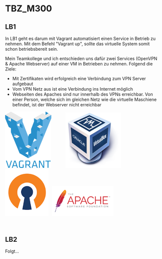 # TBZ_M300
## LB1
In LB1 geht es darum mit Vagrant automatisiert einen Service in Betrieb zu nehmen. Mit dem Befehl "Vagrant up", sollte das virtuelle System
somit schon betriebsbereit sein.

Mein Teamkollege und ich entschieden uns dafür zwei Services (OpenVPN & Apache Webserver) auf einer VM in Betrieben zu nehmen.
Folgend die Ziele:

* Mit Zertifikaten wird erfolgreich eine Verbindung zum VPN Server aufgebaut
* Vom VPN Netz aus ist eine Verbindung ins Internet möglich
* Webseiten des Apaches sind nur innerhalb des VPNs erreichbar. Von einer Person, welche sich im gleichen Netz wie die virtuelle Maschiene befindet, ist der Webserver nicht erreichbar

<img src="https://github.com/Muffinman99991/TBZ_M300/blob/master/other/pics/Vagrant.png" alt="drawing" width="150"/> &#160; &#160; &#160; &#160; &#160; &#160;<img src="https://github.com/Muffinman99991/TBZ_M300/blob/master/other/pics/oracle.png" alt="drawing" width="180"/> <img src="https://github.com/Muffinman99991/TBZ_M300/blob/master/other/pics/openvpn.png" alt="drawing" width="140"/> &#160; <img src="https://github.com/Muffinman99991/TBZ_M300/blob/master/other/pics/apache.png" alt="drawing" width="200"/> 

&#160;
&#160;
## LB2
Folgt...



